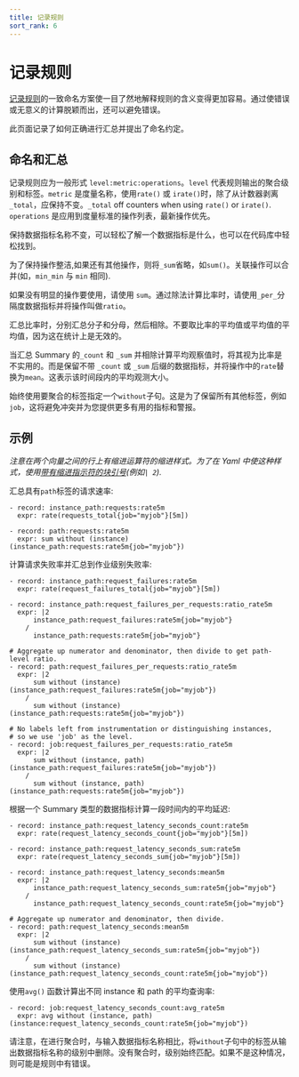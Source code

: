 ```yaml
---
title: 记录规则
sort_rank: 6
---
```


# 记录规则

[记录规则](../prometheus/configuration/recording_rules.md)的一致命名方案使一目了然地解释规则的含义变得更加容易。通过使错误或无意义的计算脱颖而出，还可以避免错误。

此页面记录了如何正确进行汇总并提出了命名约定。

## 命名和汇总 <a id="naming-and-aggregation"></a>

记录规则应为一般形式 `level:metric:operations`。`level` 代表规则输出的聚合级别和标签。`metric` 是度量名称，使用`rate()` 或 `irate()`时，除了从计数器剥离 `_total`，应保持不变。`_total` off counters when using `rate()` or `irate()`. `operations` 是应用到度量标准的操作列表，最新操作优先。

保持数据指标名称不变，可以轻松了解一个数据指标是什么，也可以在代码库中轻松找到。

为了保持操作整洁,如果还有其他操作，则将`_sum`省略，如`sum()`。关联操作可以合并\(如，`min_min` 与 `min` 相同\).

如果没有明显的操作要使用，请使用 `sum`。通过除法计算比率时，请使用`_per_`分隔度数据指标并将操作叫做`ratio`。

汇总比率时，分别汇总分子和分母，然后相除。不要取比率的平均值或平均值的平均值，因为这在统计上是无效的。

当汇总 Summary 的`_count` 和 `_sum` 并相除计算平均观察值时，将其视为比率是不实用的。而是保留不带 `_count` 或 `_sum` 后缀的数据指标，并将操作中的`rate`替换为`mean`。这表示该时间段内的平均观测大小。

始终使用要聚合的标签指定一个`without`子句。这是为了保留所有其他标签，例如`job`，这将避免冲突并为您提供更多有用的指标和警报。

## 示例 <a id="examples"></a>

_注意在两个向量之间的行上有缩进运算符的缩进样式。为了在 Yaml 中使这种样式，使用_[_带有缩进指示符的块引号_](https://yaml.org/spec/1.2/spec.html#style/block/scalar)_\(例如`| 2`\)._

汇总具有`path`标签的请求速率:

```text
- record: instance_path:requests:rate5m
  expr: rate(requests_total{job="myjob"}[5m])

- record: path:requests:rate5m
  expr: sum without (instance)(instance_path:requests:rate5m{job="myjob"})
```

计算请求失败率并汇总到作业级别失败率:

```text
- record: instance_path:request_failures:rate5m
  expr: rate(request_failures_total{job="myjob"}[5m])

- record: instance_path:request_failures_per_requests:ratio_rate5m
  expr: |2
      instance_path:request_failures:rate5m{job="myjob"}
    /
      instance_path:requests:rate5m{job="myjob"}

# Aggregate up numerator and denominator, then divide to get path-level ratio.
- record: path:request_failures_per_requests:ratio_rate5m
  expr: |2
      sum without (instance)(instance_path:request_failures:rate5m{job="myjob"})
    /
      sum without (instance)(instance_path:requests:rate5m{job="myjob"})

# No labels left from instrumentation or distinguishing instances,
# so we use 'job' as the level.
- record: job:request_failures_per_requests:ratio_rate5m
  expr: |2
      sum without (instance, path)(instance_path:request_failures:rate5m{job="myjob"})
    /
      sum without (instance, path)(instance_path:requests:rate5m{job="myjob"})
```

根据一个 Summary 类型的数据指标计算一段时间内的平均延迟:

```text
- record: instance_path:request_latency_seconds_count:rate5m
  expr: rate(request_latency_seconds_count{job="myjob"}[5m])

- record: instance_path:request_latency_seconds_sum:rate5m
  expr: rate(request_latency_seconds_sum{job="myjob"}[5m])

- record: instance_path:request_latency_seconds:mean5m
  expr: |2
      instance_path:request_latency_seconds_sum:rate5m{job="myjob"}
    /
      instance_path:request_latency_seconds_count:rate5m{job="myjob"}

# Aggregate up numerator and denominator, then divide.
- record: path:request_latency_seconds:mean5m
  expr: |2
      sum without (instance)(instance_path:request_latency_seconds_sum:rate5m{job="myjob"})
    /
      sum without (instance)(instance_path:request_latency_seconds_count:rate5m{job="myjob"})
```

使用`avg()` 函数计算出不同 instance 和 path 的平均查询率:

```text
- record: job:request_latency_seconds_count:avg_rate5m
  expr: avg without (instance, path)(instance:request_latency_seconds_count:rate5m{job="myjob"})
```

请注意，在进行聚合时，与输入数据指标名称相比，将`without`子句中的标签从输出数据指标名称的级别中删除。没有聚合时，级别始终匹配。如果不是这种情况，则可能是规则中有错误。

